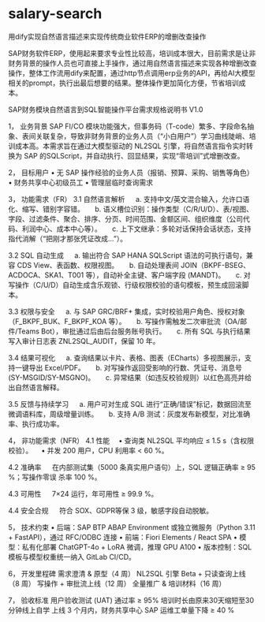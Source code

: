 # salary-search
用dify实现自然语言描述来实现传统商业软件ERP的增删改查操作

SAP财务软件ERP，使用起来要求专业性比较高，培训成本很大，目前需求是让非财务背景的操作人员也可直接上手操作，通过用自然语言描述来实现各种增删改查操作，整体工作流用dify来配置，通过http节点调用erp业务的API，再给AI大模型相关的prompt，执行出最后想要的结果。整体操作更加简化方便，节省培训成本。

SAP财务模块自然语言到SQL智能操作平台需求规格说明书 V1.0

1，	业务背景
SAP FI/CO 模块功能强大，但事务码（T-code）繁多、字段命名抽象、表间关联复杂，导致非财务背景的业务人员（“小白用户”）学习曲线陡峭、培训成本高。本需求旨在通过大模型驱动的 NL2SQL 引擎，将自然语言指令实时转换为 SAP 的SQLScript，并自动执行、回显结果，实现“零培训”式增删改查。

2，	目标用户
• 无 SAP 操作经验的业务人员（报销、预算、采购、销售等角色）
• 财务共享中心初级员工
• 管理层临时查询需求

3，	功能需求（FR）
3.1 自然语言解析
   a. 支持中文/英文混合输入，允许口语化、缩写、错别字容错。
   b. 语义槽位识别：操作类型（C/R/U/D）、表/视图、字段、过滤条件、聚合、排序、分页、时间范围、金额区间、组织维度（公司代码、利润中心、成本中心等）。
   c. 上下文继承：多轮对话保持会话状态，支持指代消解（“把刚才那张凭证改成…”）。

3.2  SQL 自动生成
   a. 输出符合 SAP HANA SQLScript 语法的可执行语句，兼容 CDS View、表函数、权限视图。
   b. 自动处理表间 JOIN（BKPF-BSEG、ACDOCA、SKA1、T001 等），自动补全主键、客户端字段 (MANDT)。
   c. 对写操作（C/U/D）自动生成含乐观锁、行级权限校验的语句模板，预生成回滚脚本。

3.3 权限与安全
   a. 与 SAP GRC/BRF+ 集成，实时校验用户角色、授权对象（F_BKPF_BUK、F_BKPF_KOA 等）。
   b. 写操作需触发二次审批流（OA/邮件/Teams Bot），审批通过后由后台服务账号执行。
   c. 所有 SQL 与执行结果写入审计日志表 ZNL2SQL_AUDIT，保留 10 年。

3.4 结果可视化
   a. 查询结果以卡片、表格、图表（ECharts）多视图展示，支持一键导出 Excel/PDF。
   b. 对写操作返回受影响的行数、凭证号、消息号 (SY-MSGID/SY-MSGNO)。
   c. 异常结果（如违反校验规则）以红色高亮并给出自然语言解释。

3.5 反馈与持续学习
   a. 用户可对生成 SQL 进行“正确/错误”标记，数据回流至微调语料库，周级增量训练。
   b. 支持 A/B 测试：灰度发布新模型，对比准确率、执行成功率。

4，	非功能需求（NFR）
4.1 性能
 • 查询类 NL2SQL 平均响应 ≤ 1.5 s（含权限校验）。
 • 并发 200 用户，CPU 利用率 < 60 %。

4.2 准确率
     在内部测试集（5000 条真实用户语句）上，SQL 逻辑正确率 ≥ 95 %；写操作零误   杀率 100 %。

4.3 可用性
     7×24 运行，年可用性 ≥ 99.9 %。

4.4 安全合规
     符合 SOX、GDPR等保 3 级，敏感字段自动脱敏。

5，	技术约束
• 后端：SAP BTP ABAP Environment 或独立微服务（Python 3.11 + FastAPI），通过 RFC/ODBC 连接
• 前端：Fiori Elements / React SPA
• 模型：私有化部署 ChatGPT-4o + LoRA 微调，推理 GPU A100
• 版本控制：SQL 模板与模型权重统一纳入 GitLab CI/CD。

6，	开发里程碑
需求澄清 & 原型（4 周）
NL2SQL 引擎 Beta + 只读查询上线（8 周）
写操作 + 审批流上线（12 周）
全量推广 & 培训材料（16 周）

7，	验收标准
用户验收测试 (UAT) 通过率 ≥ 95%
培训时长由原来30天缩短至30分钟线上自学
上线 3 个月内，财务共享中心 SAP 运维工单量下降 ≥ 40 % 


